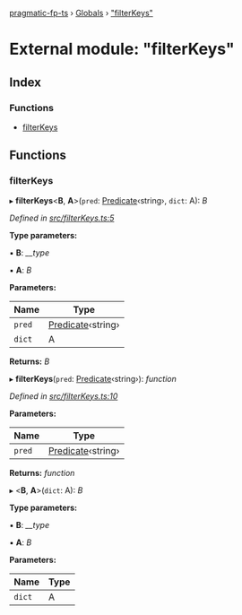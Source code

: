 [pragmatic-fp-ts](../README.md) › [Globals](../globals.md) › ["filterKeys"](_filterkeys_.md)

# External module: "filterKeys"

## Index

### Functions

* [filterKeys](_filterkeys_.md#filterkeys)

## Functions

###  filterKeys

▸ **filterKeys**<**B**, **A**>(`pred`: [Predicate](_types_.md#predicate)‹string›, `dict`: A): *B*

*Defined in [src/filterKeys.ts:5](https://github.com/hermann-p/pragmatic-fp-ts/blob/d79a7fd/src/filterKeys.ts#L5)*

**Type parameters:**

▪ **B**: *__type*

▪ **A**: *B*

**Parameters:**

Name | Type |
------ | ------ |
`pred` | [Predicate](_types_.md#predicate)‹string› |
`dict` | A |

**Returns:** *B*

▸ **filterKeys**(`pred`: [Predicate](_types_.md#predicate)‹string›): *function*

*Defined in [src/filterKeys.ts:10](https://github.com/hermann-p/pragmatic-fp-ts/blob/d79a7fd/src/filterKeys.ts#L10)*

**Parameters:**

Name | Type |
------ | ------ |
`pred` | [Predicate](_types_.md#predicate)‹string› |

**Returns:** *function*

▸ <**B**, **A**>(`dict`: A): *B*

**Type parameters:**

▪ **B**: *__type*

▪ **A**: *B*

**Parameters:**

Name | Type |
------ | ------ |
`dict` | A |

